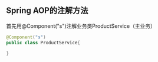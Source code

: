 ## Spring AOP的注解方法
首先用@Component("s")注解业务类ProductService（主业务）
```java
@Component("s")
public class ProductService{
  
}
```